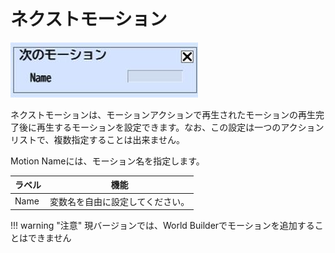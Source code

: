 # ネクストモーション

![NextMotion](img/NextMotion.jpg)

ネクストモーションは、モーションアクションで再生されたモーションの再生完了後に再生するモーションを設定できます。なお、この設定は一つのアクションリストで、複数指定することは出来ません。

Motion Nameには、モーション名を指定します。

|  ラベル |  機能  |
| ----   | ---- |
| Name | 変数名を自由に設定してください。 |

!!! warning "注意"
    現バージョンでは、World Builderでモーションを追加することはできません
